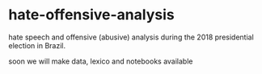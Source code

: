 # hate-offensive-analysis
hate speech and offensive (abusive) analysis during the 2018 presidential election in Brazil. 

soon we will make data, lexico and notebooks available
